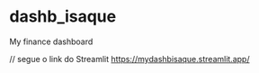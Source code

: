 # dashb_isaque
My finance dashboard

// segue o link do Streamlit 
https://mydashbisaque.streamlit.app/
